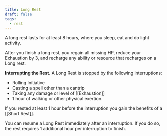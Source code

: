 ```yaml
---
title: Long Rest
draft: false
tags:
  - rest
---
```

A long rest lasts for at least 8 hours, where you sleep, eat and do light activity.

After you finish a long rest, you regain all missing HP, reduce your Exhaustion by 3, and recharge any ability or resource that recharges on a Long rest.

**Interrupting the Rest.** A Long Rest is stopped by the following interruptions:

- Rolling Initiative
- Casting a spell other than a cantrip
- Taking any damage or level of [[Exhaustion]]
- 1 hour of walking or other physical exertion.

If you rested at least 1 hour before the interruption you gain the benefits of a [[Short Rest]].

You can resume a Long Rest immediately after an interruption. If you do so, the rest requires 1 additional hour per interruption to finish.